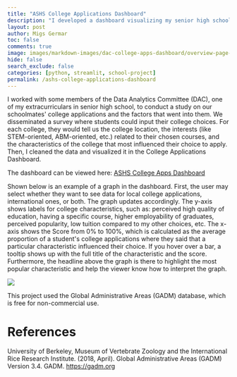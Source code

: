 ```yaml
---
title: "ASHS College Applications Dashboard"
description: "I developed a dashboard visualizing my senior high school's college application choices and the factors influencing them."
layout: post
author: Migs Germar
toc: false
comments: true
image: images/markdown-images/dac-college-apps-dashboard/overview-page-characteristics-graph.png
hide: false
search_exclude: false
categories: [python, streamlit, school-project]
permalink: /ashs-college-applications-dashboard
---
```


I worked with some members of the Data Analytics Committee (DAC), one of my extracurriculars in senior high school, to conduct a study on our schoolmates' college applications and the factors that went into them. We disseminated a survey where students could input their college choices. For each college, they would tell us the college location, the interests (like STEM-oriented, ABM-oriented, etc.) related to their chosen courses, and the characteristics of the college that most influenced their choice to apply. Then, I cleaned the data and visualized it in the College Applications Dashboard.

The dashboard can be viewed here: [ASHS College Apps Dashboard](https://share.streamlit.io/miguelahg/college-applications-dashboard/app_main.py)

Shown below is an example of a graph in the dashboard. First, the user may select whether they want to see data for local college applications, international ones, or both. The graph updates accordingly. The y-axis shows labels for college characteristics, such as: perceived high quality of education, having a specific course, higher employability of graduates, perceived popularity, low tuition compared to my other choices, etc. The x-axis shows the Score from 0% to 100%, which is calculated as the average proportion of a student's college applications where they said that a particular characteristic influenced their choice. If you hover over a bar, a tooltip shows up with the full title of the characteristic and the score. Furthermore, the headline above the graph is there to highlight the most popular characteristic and help the viewer know how to interpret the graph.

![](https://miguelahg.github.io/mahg-data-science/images/markdown-images/dac-college-apps-dashboard/overview-page-characteristics-graph.png)

This project used the Global Administrative Areas (GADM) database, which is free for non-commercial use.

# References

University of Berkeley, Museum of Vertebrate Zoology and the International Rice Research Institute. (2018, April). Global Administrative Areas (GADM) Version 3.4. GADM. https://gadm.org